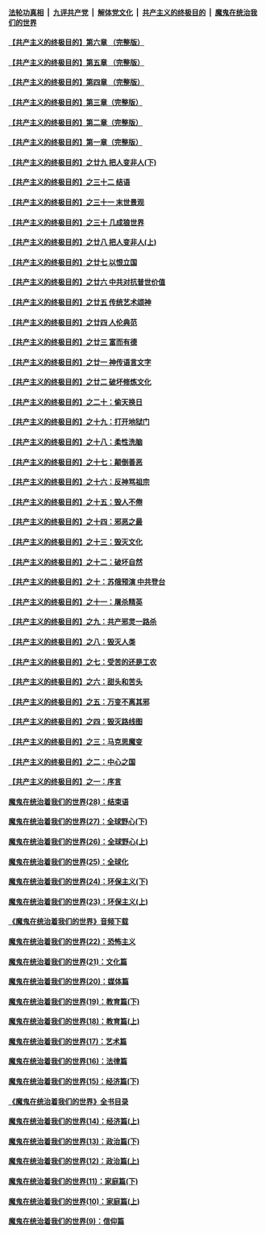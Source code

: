 ####  [法轮功真相](../../../../basic/blob/master/README.md?t=06020931) &nbsp;|&nbsp; [九评共产党](../../../../9ping.md/blob/master/README.md?t=06020931) &nbsp;|&nbsp; [解体党文化](../../../../jtdwh.md/blob/master/README.md?t=06020931)  &nbsp;|&nbsp; [共产主义的终极目的](../../../../gczydzjmd.md/blob/master/README.md?t=06020931) &nbsp;|&nbsp; [魔鬼在统治我们的世界](../../../../mgztzwmdsj.md/blob/master/README.md?t=06020931) 

#### [【共产主义的终极目的】第六章 （完整版）](../pages/nsc422/n11428913.md?t=06020931) 

#### [【共产主义的终极目的】第五章 （完整版）](../pages/nsc422/n11428912.md?t=06020931) 

#### [【共产主义的终极目的】第四章 （完整版）](../pages/nsc422/n11428907.md?t=06020931) 

#### [【共产主义的终极目的】第三章（完整版）](../pages/nsc422/n11428848.md?t=06020931) 

#### [【共产主义的终极目的】第二章（完整版）](../pages/nsc422/n11428831.md?t=06020931) 

#### [【共产主义的终极目的】第一章（完整版）](../pages/nsc422/n11417651.md?t=06020931) 

#### [【共产主义的终极目的】之廿九 把人变非人(下)](../pages/nsc422/n11344140.md?t=06020931) 

#### [【共产主义的终极目的】之三十二 结语](../pages/nsc422/n11360535.md?t=06020931) 

#### [【共产主义的终极目的】之三十一 末世景观](../pages/nsc422/n11351129.md?t=06020931) 

#### [【共产主义的终极目的】之三十 几成狼世界](../pages/nsc422/n11348280.md?t=06020931) 

#### [【共产主义的终极目的】之廿八 把人变非人(上)](../pages/nsc422/n11340492.md?t=06020931) 

#### [【共产主义的终极目的】之廿七 以恨立国](../pages/nsc422/n11336944.md?t=06020931) 

#### [【共产主义的终极目的】之廿六 中共对抗普世价值](../pages/nsc422/n11324785.md?t=06020931) 

#### [【共产主义的终极目的】之廿五 传统艺术颂神](../pages/nsc422/n11296396.md?t=06020931) 

#### [【共产主义的终极目的】之廿四 人伦典范](../pages/nsc422/n11296397.md?t=06020931) 

#### [【共产主义的终极目的】之廿三 富而有德](../pages/nsc422/n11283598.md?t=06020931) 

#### [【共产主义的终极目的】之廿一 神传语言文字](../pages/nsc422/n11263265.md?t=06020931) 

#### [【共产主义的终极目的】之廿二 破坏修炼文化](../pages/nsc422/n11245728.md?t=06020931) 

#### [【共产主义的终极目的】之二十：偷天换日](../pages/nsc422/n11238846.md?t=06020931) 

#### [【共产主义的终极目的】之十九：打开地狱门](../pages/nsc422/n11206376.md?t=06020931) 

#### [【共产主义的终极目的】之十八：柔性洗脑](../pages/nsc422/n11199994.md?t=06020931) 

#### [【共产主义的终极目的】之十七：颠倒善恶](../pages/nsc422/n11179782.md?t=06020931) 

#### [【共产主义的终极目的】之十六：反神骂祖宗](../pages/nsc422/n11166798.md?t=06020931) 

#### [【共产主义的终极目的】之十五：毁人不倦](../pages/nsc422/n11166792.md?t=06020931) 

#### [【共产主义的终极目的】之十四：邪恶之最](../pages/nsc422/n11150249.md?t=06020931) 

#### [【共产主义的终极目的】之十三：毁灭文化](../pages/nsc422/n11135227.md?t=06020931) 

#### [【共产主义的终极目的】之十二：破坏自然](../pages/nsc422/n11135214.md?t=06020931) 

#### [【共产主义的终极目的】之十：苏俄预演 中共登台](../pages/nsc422/n11118424.md?t=06020931) 

#### [【共产主义的终极目的】之十一：屠杀精英](../pages/nsc422/n11118442.md?t=06020931) 

#### [【共产主义的终极目的】之九：共产邪灵一路杀](../pages/nsc422/n11114139.md?t=06020931) 

#### [【共产主义的终极目的】之八：毁灭人类](../pages/nsc422/n11108503.md?t=06020931) 

#### [【共产主义的终极目的】之七：受苦的还是工农](../pages/nsc422/n11101809.md?t=06020931) 

#### [【共产主义的终极目的】之六：甜头和苦头](../pages/nsc422/n11096971.md?t=06020931) 

#### [【共产主义的终极目的】之五：万变不离其邪](../pages/nsc422/n11091285.md?t=06020931) 

#### [【共产主义的终极目的】之四：毁灭路线图](../pages/nsc422/n11086284.md?t=06020931) 

#### [【共产主义的终极目的】之三：马克思魔变](../pages/nsc422/n11061941.md?t=06020931) 

#### [【共产主义的终极目的】之二：中心之国](../pages/nsc422/n11047728.md?t=06020931) 

#### [【共产主义的终极目的】之一：序言](../pages/nsc422/n11086077.md?t=06020931) 

#### [魔鬼在统治着我们的世界(28)：结束语](../pages/nsc422/n10936246.md?t=06020931) 

#### [魔鬼在统治着我们的世界(27)：全球野心(下)](../pages/nsc422/n10928319.md?t=06020931) 

#### [魔鬼在统治着我们的世界(26)：全球野心(上)](../pages/nsc422/n10900318.md?t=06020931) 

#### [魔鬼在统治着我们的世界(25)：全球化](../pages/nsc422/n10788205.md?t=06020931) 

#### [魔鬼在统治着我们的世界(24)：环保主义(下)](../pages/nsc422/n10695307.md?t=06020931) 

#### [魔鬼在统治着我们的世界(23)：环保主义(上)](../pages/nsc422/n10688613.md?t=06020931) 

#### [《魔鬼在统治着我们的世界》音频下载](../pages/nsc422/n10635553.md?t=06020931) 

#### [魔鬼在统治着我们的世界(22)：恐怖主义](../pages/nsc422/n10614727.md?t=06020931) 

#### [魔鬼在统治着我们的世界(21)：文化篇](../pages/nsc422/n10597706.md?t=06020931) 

#### [魔鬼在统治着我们的世界(20)：媒体篇](../pages/nsc422/n10586579.md?t=06020931) 

#### [魔鬼在统治着我们的世界(19)：教育篇(下)](../pages/nsc422/n10564808.md?t=06020931) 

#### [魔鬼在统治着我们的世界(18)：教育篇(上)](../pages/nsc422/n10526970.md?t=06020931) 

#### [魔鬼在统治着我们的世界(17)：艺术篇](../pages/nsc422/n10499093.md?t=06020931) 

#### [魔鬼在统治着我们的世界(16)：法律篇](../pages/nsc422/n10485969.md?t=06020931) 

#### [魔鬼在统治着我们的世界(15)：经济篇(下)](../pages/nsc422/n10469975.md?t=06020931) 

#### [《魔鬼在统治着我们的世界》全书目录](../pages/nsc422/n10464261.md?t=06020931) 

#### [魔鬼在统治着我们的世界(14)：经济篇(上)](../pages/nsc422/n10457370.md?t=06020931) 

#### [魔鬼在统治着我们的世界(13)：政治篇(下)](../pages/nsc422/n10448270.md?t=06020931) 

#### [魔鬼在统治着我们的世界(12)：政治篇(上)](../pages/nsc422/n10444576.md?t=06020931) 

#### [魔鬼在统治着我们的世界(11)：家庭篇(下)](../pages/nsc422/n10440961.md?t=06020931) 

#### [魔鬼在统治着我们的世界(10)：家庭篇(上)](../pages/nsc422/n10435448.md?t=06020931) 

#### [魔鬼在统治着我们的世界(9)：信仰篇](../pages/nsc422/n10432159.md?t=06020931) 

